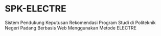 # SPK-ELECTRE
Sistem Pendukung Keputusan Rekomendasi Program Studi di Politeknik Negeri Padang Berbasis Web Menggunakan Metode ELECTRE
